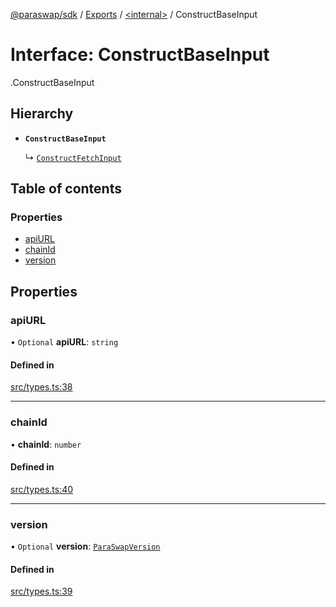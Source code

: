 [@paraswap/sdk](../README.md) / [Exports](../modules.md) / [<internal\>](../modules/internal_.md) / ConstructBaseInput

# Interface: ConstructBaseInput

[<internal>](../modules/internal_.md).ConstructBaseInput

## Hierarchy

- **`ConstructBaseInput`**

  ↳ [`ConstructFetchInput`](ConstructFetchInput.md)

## Table of contents

### Properties

- [apiURL](internal_.ConstructBaseInput.md#apiurl)
- [chainId](internal_.ConstructBaseInput.md#chainid)
- [version](internal_.ConstructBaseInput.md#version)

## Properties

### apiURL

• `Optional` **apiURL**: `string`

#### Defined in

[src/types.ts:38](https://github.com/paraswap/paraswap-sdk/blob/master/src/types.ts#L38)

___

### chainId

• **chainId**: `number`

#### Defined in

[src/types.ts:40](https://github.com/paraswap/paraswap-sdk/blob/master/src/types.ts#L40)

___

### version

• `Optional` **version**: [`ParaSwapVersion`](../modules.md#paraswapversion)

#### Defined in

[src/types.ts:39](https://github.com/paraswap/paraswap-sdk/blob/master/src/types.ts#L39)

